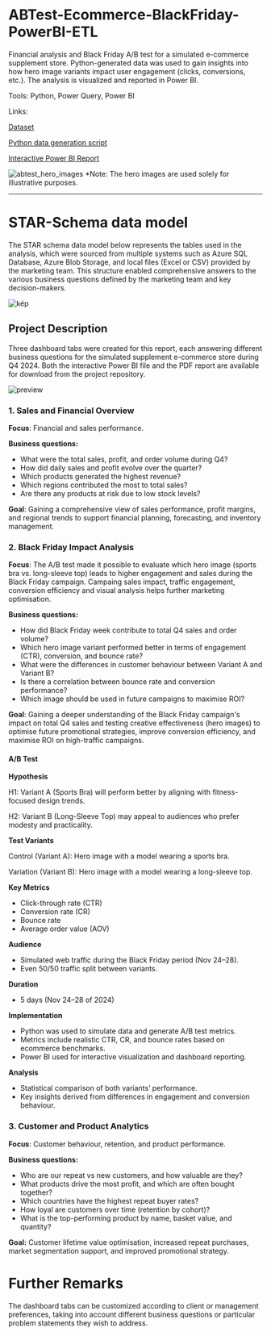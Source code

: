 # ABTest-Ecommerce-BlackFriday-PowerBI-ETL

Financial analysis and Black Friday A/B test for a simulated e-commerce supplement store. Python-generated data was used to gain insights into how hero image variants impact user engagement (clicks, conversions, etc.). The analysis is visualized and reported in Power BI.

Tools: Python, Power Query, Power BI

Links:

[Dataset](data)

[Python data generation script](python/generate_ecommerce_data.py)

[Interactive Power BI Report](Report-ABTest-Ecommerce-BlackFriday.pbix)

![abtest_hero_images](https://github.com/user-attachments/assets/4fb3c8a1-c500-43e7-8d34-935496f7ff6b)
*Note: The hero images are used solely for illustrative purposes.

---

# STAR-Schema data model

The STAR schema data model below represents the tables used in the analysis, which were sourced from multiple systems such as Azure SQL Database, Azure Blob Storage, and local files (Excel or CSV) provided by the marketing team. This structure enabled comprehensive answers to the various business questions defined by the marketing team and key decision-makers.

![kép](https://github.com/user-attachments/assets/d097f90c-e0c6-49c8-8cc2-cbd455b2100c)


## Project Description

Three dashboard tabs were created for this report, each answering different business questions for the simulated supplement e-commerce store during Q4 2024. Both the interactive Power BI file and the PDF report are available for download from the project repository.

![preview](https://github.com/user-attachments/assets/941f2741-3f47-4936-866e-fcc779d0a615)


### 1. Sales and Financial Overview

**Focus**: Financial and sales performance.

**Business questions:**

- What were the total sales, profit, and order volume during Q4?
- How did daily sales and profit evolve over the quarter?
- Which products generated the highest revenue?
- Which regions contributed the most to total sales?
- Are there any products at risk due to low stock levels?

**Goal**: Gaining a comprehensive view of sales performance, profit margins, and regional trends to support financial planning, forecasting, and inventory management.

### 2. Black Friday Impact Analysis

**Focus**: The A/B test made it possible to evaluate which hero image (sports bra vs. long-sleeve top) leads to higher engagement and sales during the Black Friday campaign. Campaing sales impact, traffic engagement, conversion efficiency and visual analysis helps further marketing optimisation.

**Business questions:**

- How did Black Friday week contribute to total Q4 sales and order volume?
- Which hero image variant performed better in terms of engagement (CTR), conversion, and bounce rate?
- What were the differences in customer behaviour between Variant A and Variant B?
- Is there a correlation between bounce rate and conversion performance?
- Which image should be used in future campaigns to maximise ROI?

**Goal**: Gaining a deeper understanding of the Black Friday campaign's impact on total Q4 sales and testing creative effectiveness (hero images) to optimise future promotional strategies, improve conversion efficiency, and maximise ROI on high-traffic campaigns.

#### A/B Test

**Hypothesis**

H1: Variant A (Sports Bra) will perform better by aligning with fitness-focused design trends.

H2: Variant B (Long-Sleeve Top) may appeal to audiences who prefer modesty and practicality.

**Test Variants**

Control (Variant A): Hero image with a model wearing a sports bra.

Variation (Variant B): Hero image with a model wearing a long-sleeve top.

**Key Metrics**

- Click-through rate (CTR)
- Conversion rate (CR)
- Bounce rate
- Average order value (AOV)

**Audience**

- Simulated web traffic during the Black Friday period (Nov 24–28).
- Even 50/50 traffic split between variants.

**Duration**
- 5 days (Nov 24–28 of 2024)

**Implementation**
- Python was used to simulate data and generate A/B test metrics.
- Metrics include realistic CTR, CR, and bounce rates based on ecommerce benchmarks.
- Power BI used for interactive visualization and dashboard reporting.

**Analysis**
- Statistical comparison of both variants’ performance.
- Key insights derived from differences in engagement and conversion behaviour.

### 3. Customer and Product Analytics

**Focus**: Customer behaviour, retention, and product performance.

**Business questions:**
- Who are our repeat vs new customers, and how valuable are they?
- What products drive the most profit, and which are often bought together?
- Which countries have the highest repeat buyer rates?
- How loyal are customers over time (retention by cohort)?
- What is the top-performing product by name, basket value, and quantity?
  
**Goal:** Customer lifetime value optimisation, increased repeat purchases, market segmentation support, and improved promotional strategy.

# Further Remarks

The dashboard tabs can be customized according to client or management preferences, taking into account different business questions or particular problem statements they wish to address.

